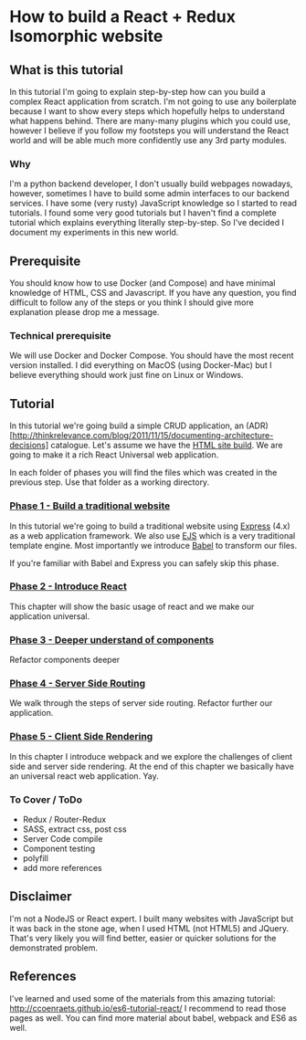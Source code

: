 # How to build a React + Redux Isomorphic website

## What is this tutorial

In this tutorial I'm going to explain step-by-step how can you build a complex
React application from scratch. I'm not going to use any boilerplate because
I want to show every steps which hopefully helps to understand what happens
behind.
There are many-many plugins which you could use, however I believe
if you follow my footsteps you will understand the React world and will
be able much more confidently use any 3rd party modules.

### Why

I'm a python backend developer, I don't usually build webpages nowadays,
however, sometimes I have to build some admin interfaces to our
backend services. I have some (very rusty) JavaScript knowledge so I
started to read tutorials. I found some very good tutorials but I haven't
find a complete tutorial which explains everything literally step-by-step.
So I've decided I document my experiments in this new world.

## Prerequisite

You should know how to use Docker (and Compose) and have minimal knowledge
of HTML, CSS and Javascript.
If you have any question, you find difficult to follow any of the steps or
you think I should give more explanation please drop me a message.

### Technical prerequisite

We will use Docker and Docker Compose. You should have the most recent
version installed. I did everything on MacOS (using Docker-Mac) but I
believe everything should work just fine on Linux or Windows.

## Tutorial

In this tutorial we're going build a simple CRUD application, an
(ADR)[http://thinkrelevance.com/blog/2011/11/15/documenting-architecture-decisions]
catalogue.
Let's assume we have the [HTML site build](html). We are going to make it a
rich React Universal web application.

In each folder of phases you will find the files which was created in the
previous step. Use that folder as a working directory.


### [Phase 1 - Build a traditional website](phase-1-traditional-website/)

In this tutorial we're going to build a traditional website using
[Express](https://expressjs.com) (4.x) as a web application framework.
We also use [EJS](http://www.embeddedjs.com) which is a very traditional
template engine. Most importantly we introduce
[Babel](http://babeljs.io) to transform our files.

If you're familiar with Babel and Express you can safely skip this phase.


### [Phase 2 - Introduce React](phase-2-introduce-react/)

This chapter will show the basic usage of react and we make our application
universal.

### [Phase 3 - Deeper understand of components](phase-3-use-react/)

Refactor components deeper


### [Phase 4 - Server Side Routing](phase-4-routing/)

We walk through the steps of server side routing. Refactor further
our application.


### [Phase 5 - Client Side Rendering](phase-5-client-side-rendering/)

In this chapter I introduce webpack and we explore the challenges of
client side and server side rendering. At the end of this chapter we
basically have an universal react web application. Yay.


### To Cover / ToDo

- Redux / Router-Redux
- SASS, extract css, post css
- Server Code compile
- Component testing
- polyfill
- add more references

## Disclaimer

I'm not a NodeJS or React expert. I built many websites with JavaScript
but it was back in the stone age, when I used HTML (not HTML5) and JQuery.
That's very likely you will find better, easier or quicker solutions for
the demonstrated problem.

## References

I've learned and used some of the materials from this amazing tutorial:
http://ccoenraets.github.io/es6-tutorial-react/ I recommend to read those
pages as well. You can find more material about babel, webpack and ES6 as well.
